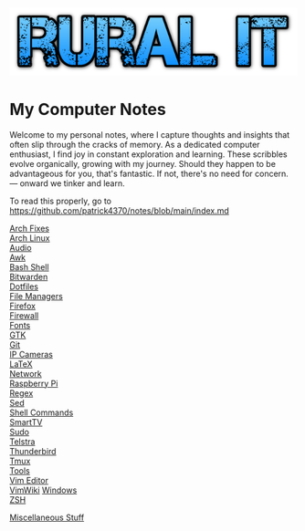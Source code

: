 ![RuralIT](./images/ruralit.png)

# My Computer Notes

 Welcome to my personal notes, where I capture thoughts and insights that often
 slip through the cracks of memory. As a dedicated computer enthusiast, I find
 joy in constant exploration and learning. These scribbles evolve organically,
 growing with my journey. Should they happen to be advantageous for you, that's
 fantastic. If not, there's no need for concern. — onward we tinker and learn.
 
 To read this properly, go to https://github.com/patrick4370/notes/blob/main/index.md

[Arch Fixes](Arch_Fixes.md)    
[Arch Linux](Arch_Linux.md)    
[Audio](Audio.md)  
[Awk](Awk.md)    
[Bash Shell](Bash_Shell.md)    
[Bitwarden](Bitwarden.md)    
[Dotfiles](Dotfiles.md)    
[File Managers](File_Managers.md)    
[Firefox](Firefox.md)    
[Firewall](Firewall.md)    
[Fonts](Fonts.md)    
[GTK](GTK.md)  
[Git](Git.md)    
[IP Cameras](IP_Cameras.md)    
[LaTeX](LaTeX.md)    
[Network](Network.md)    
[Raspberry Pi](Raspberry_Pi.md)    
[Regex](Regex.md)    
[Sed](Sed.md)    
[Shell Commands](Shell_Commands.md)    
[SmartTV](SmartTV.md)    
[Sudo](Sudo.md)    
[Telstra](Telstra.md)    
[Thunderbird](Thunderbird.md)    
[Tmux](Tmux.md)    
[Tools](Tools.md)  
[Vim Editor](Vim_Editor.md)    
[VimWiki](VimWiki.md)
[Windows](Windows.md)    
[ZSH](ZSH.md)    

[Miscellaneous Stuff](Miscellaneous_Stuff.md)
